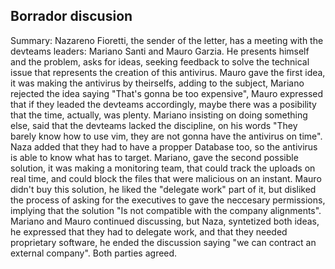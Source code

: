 ## Borrador discusion 
Summary:
Nazareno Fioretti, the sender of the letter, has a meeting with the devteams leaders: Mariano Santi and Mauro Garzia. He presents himself and the problem, asks for ideas, seeking feedback to solve the technical issue that represents the creation of this antivirus. Mauro gave the first idea, it was making the antivirus by theirselfs, adding to the subject, Mariano rejected the idea saying "That's gonna be too expensive", Mauro expressed that if they leaded the devteams accordingly, maybe there was a posibility that the time, actually, was plenty. Mariano insisting on doing something else, said that the devteams lacked the discipline, on his words "They barely know how to use vim, they are not gonna have the antivirus on time". Naza added that they had to have a propper Database too, so the antivirus is able to know what has to target. Mariano, gave the second possible solution, it was making a monitoring team, that could track the uploads on real time, and could block the files that were malicious on an instant. Mauro didn't buy this solution, he liked the "delegate work" part of it, but disliked the process of asking for the executives to gave the neccesary permissions, implying that the solution "Is not compatible with the company alignments". Mariano and Mauro continued discussing, but Naza, syntetized both ideas, he expressed that they had to delegate work, and that they needed proprietary software, he ended the discussion saying "we can contract an external company". Both parties agreed.